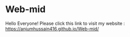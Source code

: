 # Web-mid

Hello Everyone!
Please click this link to visit my website : https://anjumhussain416.github.io/Web-mid/

